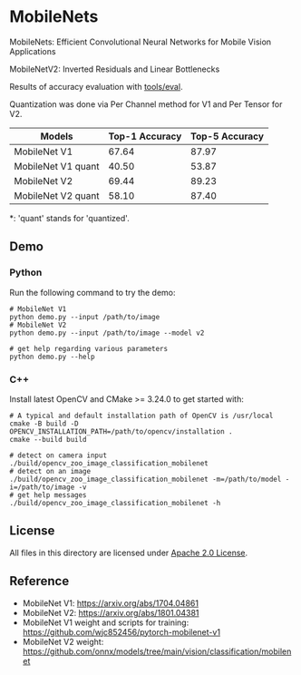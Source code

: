 # MobileNets

MobileNets: Efficient Convolutional Neural Networks for Mobile Vision Applications

MobileNetV2: Inverted Residuals and Linear Bottlenecks

Results of accuracy evaluation with [tools/eval](../../tools/eval).

Quantization was done via Per Channel method for V1 and Per Tensor for V2.

| Models             | Top-1 Accuracy | Top-5 Accuracy |
| ------------------ | -------------- | -------------- |
| MobileNet V1       | 67.64          | 87.97          |
| MobileNet V1 quant | 40.50          | 53.87          |
| MobileNet V2       | 69.44          | 89.23          |
| MobileNet V2 quant | 58.10          | 87.40          |

\*: 'quant' stands for 'quantized'.

## Demo

### Python

Run the following command to try the demo:

```shell
# MobileNet V1
python demo.py --input /path/to/image
# MobileNet V2
python demo.py --input /path/to/image --model v2

# get help regarding various parameters
python demo.py --help
```

### C++

Install latest OpenCV and CMake >= 3.24.0 to get started with:

```shell
# A typical and default installation path of OpenCV is /usr/local
cmake -B build -D OPENCV_INSTALLATION_PATH=/path/to/opencv/installation .
cmake --build build

# detect on camera input
./build/opencv_zoo_image_classification_mobilenet
# detect on an image
./build/opencv_zoo_image_classification_mobilenet -m=/path/to/model -i=/path/to/image -v
# get help messages
./build/opencv_zoo_image_classification_mobilenet -h
```


## License

All files in this directory are licensed under [Apache 2.0 License](./LICENSE).

## Reference

- MobileNet V1: https://arxiv.org/abs/1704.04861
- MobileNet V2: https://arxiv.org/abs/1801.04381
- MobileNet V1 weight and scripts for training: https://github.com/wjc852456/pytorch-mobilenet-v1
- MobileNet V2 weight: https://github.com/onnx/models/tree/main/vision/classification/mobilenet
